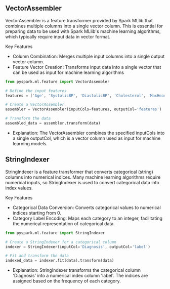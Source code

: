 ## VectorAssembler
VectorAssembler is a feature transformer provided by Spark MLlib that combines multiple columns into a single vector column. This is essential for preparing data to be used with Spark MLlib's machine learning algorithms, which typically require input data in vector format.

Key Features
- Column Combination: Merges multiple input columns into a single output vector column.
- Feature Vector Creation: Transforms input data into a single vector that can be used as input for machine learning algorithms
```python
from pyspark.ml.feature import VectorAssembler

# Define the input features
features = ['Age', 'SystolicBP', 'DiastolicBP', 'Cholesterol', 'MaxHeartRate']

# Create a VectorAssembler
assembler = VectorAssembler(inputCols=features, outputCol='features')

# Transform the data
assembled_data = assembler.transform(data)

```
- Explanation: The VectorAssembler combines the specified inputCols into a single outputCol, which is a vector column used as input for machine learning models.

## StringIndexer
StringIndexer is a feature transformer that converts categorical (string) columns into numerical indices. Many machine learning algorithms require numerical inputs, so StringIndexer is used to convert categorical data into index values.

Key Features
- Categorical Data Conversion: Converts categorical values to numerical indices starting from 0.
- Category Label Encoding: Maps each category to an integer, facilitating the numerical representation of categorical data.
```python
from pyspark.ml.feature import StringIndexer

# Create a StringIndexer for a categorical column
indexer = StringIndexer(inputCol='Diagnosis', outputCol='label')

# Fit and transform the data
indexed_data = indexer.fit(data).transform(data)
```
- Explanation: StringIndexer transforms the categorical column 'Diagnosis' into a numerical index column 'label'. The indices are assigned based on the frequency of each category.
